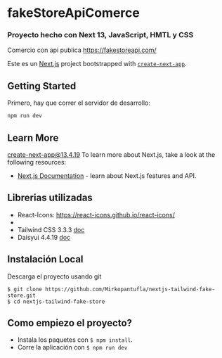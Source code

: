 # fakeStoreApiComerce
### Proyecto hecho con Next 13, JavaScript, HMTL y CSS
Comercio con api publica https://fakestoreapi.com/
<br>

Este es un [Next.js](https://nextjs.org/) project bootstrapped with [`create-next-app`](https://github.com/vercel/next.js/tree/canary/packages/create-next-app).

## Getting Started

Primero, hay que correr el servidor de desarrollo:

```bash
npm run dev
```

## Learn More

create-next-app@13.4.19
To learn more about Next.js, take a look at the following resources:

- [Next.js Documentation](https://nextjs.org/docs) - learn about Next.js features and API.



## Librerias utilizadas

- React-Icons: https://react-icons.github.io/react-icons/
- 
- Tailwind CSS 3.3.3  [doc](https://tailwindcss.com/docs/installation)
- Daisyui 4.4.19  [doc](https://tailwindcss.com/docs/installation)


## Instalación Local

Descarga el proyecto usando git
```
$ git clone https://github.com/Mirkopantufla/nextjs-tailwind-fake-store.git
$ cd nextjs-tailwind-fake-store
```

## Como empiezo el proyecto?

- Instala los paquetes con `$ npm install`.
- Corre la aplicación con `$ npm run dev`

